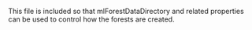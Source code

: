 This file is included so that mlForestDataDirectory and related properties can be used to control how the 
forests are created.
